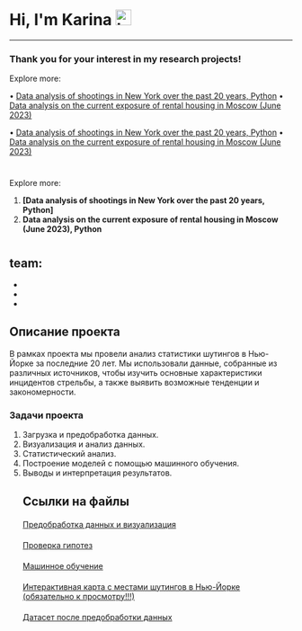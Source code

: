 # Hi, I'm Karina <img src="https://user-images.githubusercontent.com/1303154/88677602-1635ba80-d120-11ea-84d8-d263ba5fc3c0.gif" width="28px" alt="hi">
-----
### Thank you for your interest in my research projects!

Explore more:

• [Data analysis of shootings in New York over the past 20 years, Python](https://github.com/karinagkhadi/curry-sauce/tree/9da378ac87369b3c77819130779c15d6fdeeb41c/NY-shootings-analysis)
• [Data analysis on the current exposure of rental housing in Moscow (June 2023)]()


• [Data analysis of shootings in New York over the past 20 years, Python](https://github.com/karinagkhadi/curry-sauce/tree/9da378ac87369b3c77819130779c15d6fdeeb41c/NY-shootings-analysis)
• [Data analysis on the current exposure of rental housing in Moscow (June 2023)]()

<!DOCTYPE html>
<html>
<head>
<body>
  <h1></h1>
  <p class="smaller-font">Explore more:</p>
  <ol>
    <li>
      <strong>[Data analysis of shootings in New York over the past 20 years, Python]</strong>
      <br>
      <em></em>
    </li>
    <li>
      <strong>Data analysis on the current exposure of rental housing in Moscow (June 2023), Python</strong>
    </li>
  </ol>
</body>
</html>







<!DOCTYPE html>
<html>
<head>
</head>
<body>
  <h1></h1>
  <h2>team:</h2>
  <ul>
    <li></li>
    <li></li>
    <li></li>
  
  </ul>
  <h2>Описание проекта</h2>
  <p>В рамках проекта мы провели анализ статистики шутингов в Нью-Йорке за последние 20 лет. Мы использовали данные, собранные из различных источников, чтобы изучить основные характеристики инцидентов стрельбы, а также выявить возможные тенденции и закономерности.</p>
  <h3>Задачи проекта</h3>
  <ol>
    <li>Загрузка и предобработка данных.</li>  
    <li>Визуализация и анализ данных.</li>
    <li>Статистический анализ.</li>
    <li>Построение моделей с помощью машинного обучения.</li>
    <li>Выводы и интерпретация результатов.</li> 
  <h2>Ссылки на файлы</h2>
  <p style="margin-bottom: 20px;"></p>
  <a href="https://github.com/djri007/project_mayhem/blob/main/project2023/data_preprocessing_and_visualisations.ipynb">Предобработка данных и визуализация</a>
  <p style="margin-bottom: 20px;"></p>
  <a href="https://github.com/djri007/project_mayhem/blob/main/project2023/hypothesis.ipynb">Проверка гипотез</a>
  <p style="margin-bottom: 20px;"></p>
  <a href="https://github.com/djri007/project_mayhem/blob/main/project2023/ML.ipynb">Машинное обучение</a>
  <p style="margin-bottom: 20px;"></p>
  <a href="https://github.com/djri007/project_mayhem/blob/main/project2023/map_NYPD.html">Интерактивная карта с местами шутингов в Нью-Йорке (обязательно к просмотру!!!)</a>
  <p style="margin-bottom: 20px;"></p>
  <a href="https://github.com/djri007/project_mayhem/blob/main/project2023/data/df1.csv">Датасет после предобработки данных</a>
  </ol>
</body>
</html>
